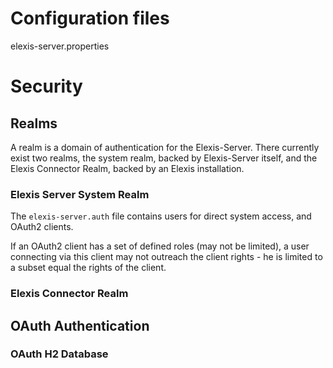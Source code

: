 
# Configuration files

elexis-server.properties

# Security

## Realms

A realm is a domain of authentication for the Elexis-Server. There currently exist two realms,
the system realm, backed by Elexis-Server itself, and the Elexis Connector Realm, backed
by an Elexis installation.



### Elexis Server System Realm

The `elexis-server.auth` file contains users for direct system access, and OAuth2 clients.

If an OAuth2 client has a set of defined roles (may not be limited), a user connecting via this client may not
outreach the client rights - he is limited to a subset equal the rights of the client.

### Elexis Connector Realm


## OAuth Authentication



### OAuth H2 Database

